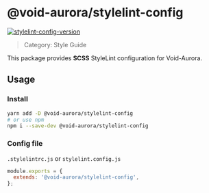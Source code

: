 # @void-aurora/stylelint-config

[stylelint-config-version]: https://img.shields.io/npm/v/@void-aurora/stylelint-config
[stylelint-config-npm]: https://www.npmjs.com/package/@void-aurora/stylelint-config

[![stylelint-config-version]][stylelint-config-npm]

> Category: Style Guide

This package provides **SCSS** StyleLint configuration for Void-Aurora.

## Usage

### Install

```sh
yarn add -D @void-aurora/stylelint-config
# or use npm
npm i --save-dev @void-aurora/stylelint-config
```

### Config file

`.stylelintrc.js` or `stylelint.config.js`

```js
module.exports = {
  extends: '@void-aurora/stylelint-config',
};
```
